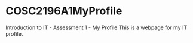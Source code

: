 # COSC2196A1MyProfile
Introduction to IT - Assessment 1 - My Profile
This is a webpage for my IT profile.
